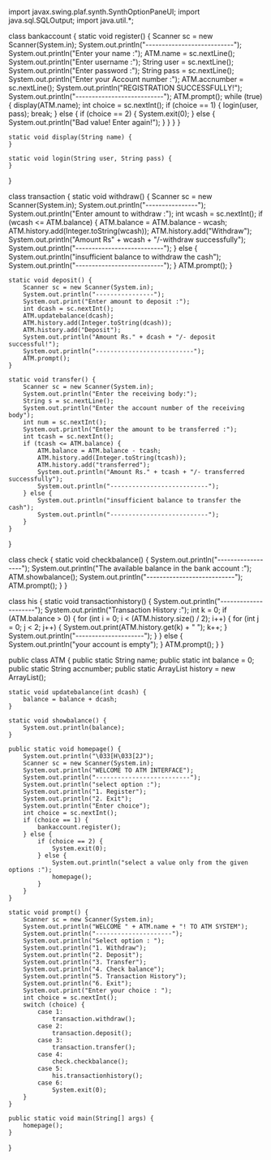 import javax.swing.plaf.synth.SynthOptionPaneUI;
import java.sql.SQLOutput;
import java.util.*;

class bankaccount {
    static void register() {
        Scanner sc = new Scanner(System.in);
        System.out.println("---------------------------");
        System.out.println("Enter your name :");
        ATM.name = sc.nextLine();
        System.out.println("Enter username :");
        String user = sc.nextLine();
        System.out.println("Enter password :");
        String pass = sc.nextLine();
        System.out.println("Enter your Account number :");
        ATM.accnumber = sc.nextLine();
        System.out.println("REGISTRATION SUCCESSFULLY!");
        System.out.println("---------------------------");
        ATM.prompt();
        while (true) {
            display(ATM.name);
            int choice = sc.nextInt();
            if (choice == 1) {
                login(user, pass);
                break;
            } else {
                if (choice == 2) {
                    System.exit(0);
                } else {
                    System.out.println("Bad value! Enter again!");
                }
            }
        }
    }

    static void display(String name) {
    }

    static void login(String user, String pass) {
    }
}

class transaction {
    static void withdraw() {
        Scanner sc = new Scanner(System.in);
        System.out.println("----------------");
        System.out.println("Enter amount to withdraw :");
        int wcash = sc.nextInt();
        if (wcash <= ATM.balance) {
            ATM.balance = ATM.balance - wcash;
            ATM.history.add(Integer.toString(wcash));
            ATM.history.add("Withdraw");
            System.out.println("Amount Rs" + wcash + "/-withdraw successfully");
            System.out.println("---------------------------");
        } else {
            System.out.println("insufficient balance to withdraw the cash");
            System.out.println("---------------------------");
        }
        ATM.prompt();
    }

    static void deposit() {
        Scanner sc = new Scanner(System.in);
        System.out.println("----------------");
        System.out.print("Enter amount to deposit :");
        int dcash = sc.nextInt();
        ATM.updatebalance(dcash);
        ATM.history.add(Integer.toString(dcash));
        ATM.history.add("Deposit");
        System.out.println("Amount Rs." + dcash + "/- deposit successful!");
        System.out.println("---------------------------");
        ATM.prompt();
    }

    static void transfer() {
        Scanner sc = new Scanner(System.in);
        System.out.println("Enter the receiving body:");
        String s = sc.nextLine();
        System.out.println("Enter the account number of the receiving body");
        int num = sc.nextInt();
        System.out.println("Enter the amount to be transferred :");
        int tcash = sc.nextInt();
        if (tcash <= ATM.balance) {
            ATM.balance = ATM.balance - tcash;
            ATM.history.add(Integer.toString(tcash));
            ATM.history.add("transferred");
            System.out.println("Amount Rs." + tcash + "/- transferred successfully");
            System.out.println("---------------------------");
        } else {
            System.out.println("insufficient balance to transfer the cash");
            System.out.println("---------------------------");
        }
    }
}

class check {
    static void checkbalance() {
        System.out.println("------------------");
        System.out.println("The available balance in the bank account :");
        ATM.showbalance();
        System.out.println("---------------------------");
        ATM.prompt();
    }
}

class his {
    static void transactionhistory() {
        System.out.println("---------------------");
        System.out.println("Transaction History :");
        int k = 0;
        if (ATM.balance > 0) {
            for (int i = 0; i < (ATM.history.size() / 2); i++) {
                for (int j = 0; j < 2; j++) {
                    System.out.print(ATM.history.get(k) + " ");
                    k++;
                }
                System.out.println("---------------------");
            }
        } else {
            System.out.println("your account is empty");
        }
        ATM.prompt();
    }
}

public class ATM {
    public static String name;
    public static int balance = 0;
    public static String accnumber;
    public static ArrayList<String> history = new ArrayList<String>();

    static void updatebalance(int dcash) {
        balance = balance + dcash;
    }

    static void showbalance() {
        System.out.println(balance);
    }

    public static void homepage() {
        System.out.println("\033[H\033[2J");
        Scanner sc = new Scanner(System.in);
        System.out.println("WELCOME TO ATM INTERFACE");
        System.out.println("--------------------------");
        System.out.println("select option :");
        System.out.println("1. Register");
        System.out.println("2. Exit");
        System.out.println("Enter choice");
        int choice = sc.nextInt();
        if (choice == 1) {
            bankaccount.register();
        } else {
            if (choice == 2) {
                System.exit(0);
            } else {
                System.out.println("select a value only from the given options :");
                homepage();
            }
        }
    }

    static void prompt() {
        Scanner sc = new Scanner(System.in);
        System.out.println("WELCOME " + ATM.name + "! TO ATM SYSTEM");
        System.out.println("---------------------");
        System.out.println("Select option : ");
        System.out.println("1. Withdraw");
        System.out.println("2. Deposit");
        System.out.println("3. Transfer");
        System.out.println("4. Check balance");
        System.out.println("5. Transaction History");
        System.out.println("6. Exit");
        System.out.print("Enter your choice : ");
        int choice = sc.nextInt();
        switch (choice) {
            case 1:
                transaction.withdraw();
            case 2:
                transaction.deposit();
            case 3:
                transaction.transfer();
            case 4:
                check.checkbalance();
            case 5:
                his.transactionhistory();
            case 6:
                System.exit(0);
        }
    }

    public static void main(String[] args) {
        homepage();
    }
}
